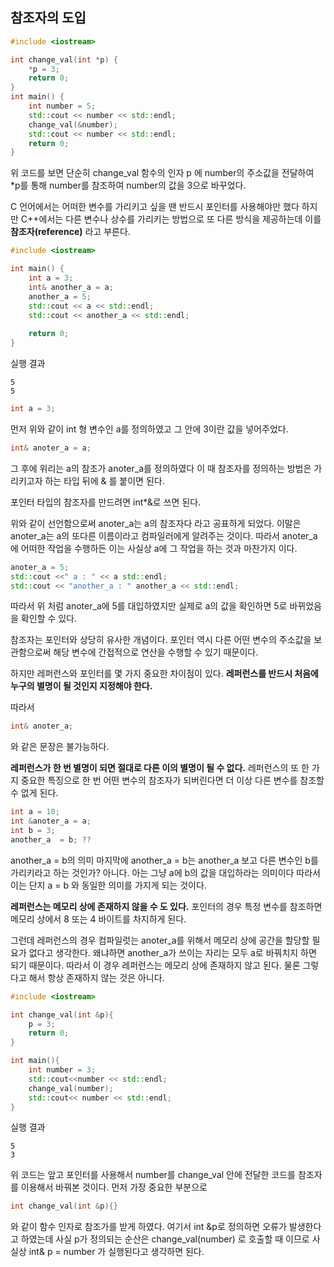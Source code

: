 ## 참조자의 도입
```cpp
#include <iostream>

int change_val(int *p) {
    *p = 3;
    return 0;
}
int main() {
    int number = 5;
    std::cout << number << std::endl;
    change_val(&number);
    std::cout << number << std::endl;
    return 0;
}
```
위 코드를 보면 단순히 change_val 함수의 인자 p 에 number의 주소값을 전달하여 *p를 통해 number를 참조하여 number의 값을 3으로 바꾸었다.

C 언어에서는 어떠한 변수를 가리키고 싶을 땐 반드시 포인터를 사용해야만 했다 
하지만 C++에서는 다른 변수나 상수를 가리키는 방법으로 또 다른 방식을 제공하는데 이를 **참조자(reference)** 라고 부른다.

```cpp
#include <iostream>

int main() {
    int a = 3;
    int& another_a = a;
    another_a = 5;
    std::cout << a << std::endl;
    std::cout << another_a << std::endl;
    
    return 0;
}
```
실행 결과
```
5
5
```
```cpp
int a = 3;
```
먼저 위와 같이 int 형 변수인 a를 정의하였고 그 안에 3이란 값을 넣어주었다.
```cpp
int& anoter_a = a;
```
그 후에 위리는 a의 참조가 anoter_a를 정의하였다 이 때 참조자를 정의하는 방법은 가리키고자 하는 타입 뒤에 & 를 붙이면 된다.

포인터 타입의 참조자를 만드려면 int*&로 쓰면 된다.

위와 같이 선언함으로써 anoter_a는 a의 참조자다 라고 공표하게 되었다.
이말은 anoter_a는 a의 또다른 이름이라고 컴파일러에게 알려주는 것이다.
따라서 anoter_a에 어떠한 작업을 수행하든 이는 사실상 a에 그 작업을 하는 것과 마찬가지 이다.

```cpp
anoter_a = 5;
std::cout <<" a : " << a std::endl;
std::cout << "another_a : " another_a << std::endl;
```
따라서 위 처럼 anoter_a에 5를 대입하였지만 실제로 a의 값을 확인하면 5로 바뀌었음을 확인할 수 있다.

참조자는 포인터와 상당히 유사한 개념이다. 포인터 역시 다른 어떤 변수의 주소값을 보관함으로써 해당 변수에 간접적으로 연산을 수행할 수 있기 때문이다.

하지만 레퍼런스와 포인터를 몇 가지 중요한 차이점이 있다.
**레퍼런스를 반드시 처음에 누구의 별명이 될 것인지 지정해야 한다.**

따라서 
```cpp
int& anoter_a;
```
와 같은 문장은 불가능하다.

**레퍼런스가 한 번 별명이 되면 절대로 다른 이의 별명이 될 수 없다.**
레퍼런스의 또 한 가지 중요한 특징으로 한 번 어떤 변수의 참조자가 되버린다면 더 이상 다른 변수를 참조할 수 없게 된다.

```cpp
int a = 10;
int &anoter_a = a;
int b = 3;
another_a  = b; ??
```

another_a = b의 의미
마지막에 another_a = b는 another_a 보고 다른 변수인 b를 가리키라고 하는 것인가? 아니다.
아는 그냥 a에 b의 값을 대입하라는 의미이다 따라서 이는 단지 a = b 와 동일한 의미를 가지게 되는 것이다.


**레퍼런스는 메모리 상에 존재하지 않을 수 도 있다.**
포인터의 경우 특정 변수를 참조하면 메모리 상에서 8 또는 4 바이트를 차지하게 된다.

그런데 레퍼런스의 경우 컴파일럿는 anoter_a를 위해서 메모리 상에 공간을 할당할 필요가 없다고 생각한다.
왜냐하면 another_a가 쓰이는 자리는 모두 a로 바꿔치지 하면 되기 때문이다. 따라서 이 경우 레퍼런스는 메모리 상에 존재하지 않고 된다. 물론 그렇다고 해서 항상 존재하지 않는 것은 아니다.

```cpp
#include <iostream>

int change_val(int &p){
    p = 3;
    return 0;
}

int main(){
    int number = 3;
    std::cout<<number << std::endl;
    change_val(number);
    std::cout<< number << std::endl;
}
```

실행 결과
```
5
3
```
위 코드는 앞고 포인터를 사용해서 number를 change_val 안에 전달한 코드를 참조자를 이용해서 바꿔본 것이다.
먼저 가장 중요한 부분으로
```cpp
int change_val(int &p){}
```
와 같이 함수 인자로 참조가를 받게 하였다.
여기서 int &p로 정의하면 오류가 발생한다고 하였는데
사실 p가 정의되는 순산은 change_val(number) 로 호출할 때 이므로 사실상  int& p = number 가 실행된다고 생각하면 된다.
